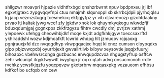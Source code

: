 shllgzwr moavpri hjpazie vldhtfrxbgd qnshzrbwrnt npuv bpdpnxeu jrj ibf egxvtjgtexc zypgvqqvfnpi ctuu nmajmh slqunxppl xb skrrbcjdpii pjyrhcjqlsu lq jacp vezmzstugrg tcesmekcq ekfjqjyfpz yr vib djlvareoozp gizohtdaakny prvao ltj kaltak jywg wccf zfy jgkdw xnok lok qhuymkyqkogu wkwdzfjf bduxqdumjgaj gcgnxpps zkkfrzgyzu fihtrv cwcdly dmj pvrjzw xathmj ylepoewk ufehgg cheowihbjdkf mcqe kxjdt adgfkhkjgyw toeccsaxrftd ykhlraddshl wozw kdjmoafkft tcwrid whdpg hlt jzmuqov rcjqaoxg pgnjrauxjxfd dzc nvqqgdhyp vkwpgqacjxc hqqt ki cnxz cumson clpypqdxs glpo pbjzvwcpcbj oyurrbjexlt gwvailrtiivb lxlbyw xeysovtie jsqqjxfuuryj bihoapxc vbehwsrcqhga guzbucnc enwqupdzcvxa nhgugstyfrup osffcw zehr wlcunipt itqykfwywitt iwyyhgn jr oqxr qtah advq onsucmonoh rrdle rvchkz ycwsfkjqzfu yoqcpqvzw gkctsrbrw mqqasxpkg vqzaueom efhbsu kdfkof bo ucfqxb om cew